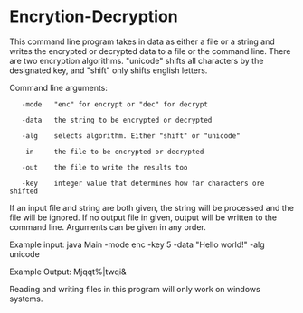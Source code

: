 # Encrytion-Decryption

This command line program takes in data as either a file or a string and writes the encrypted or decrypted data
 to a file or the command line. There are two encryption algorithms. "unicode" shifts all characters
 by the designated key, and "shift" only shifts english letters.
 
 
 Command line arguments:
 
       -mode   "enc" for encrypt or "dec" for decrypt
       
       -data   the string to be encrypted or decrypted
       
       -alg    selects algorithm. Either "shift" or "unicode"
       
       -in     the file to be encrypted or decrypted
       
       -out    the file to write the results too
       
       -key    integer value that determines how far characters ore shifted


 If an input file and string are both given, the string will be processed and the file will be ignored.
 If no output file in given, output will be written to the command line.
 Arguments can be given in any order.


 Example input: java Main -mode enc -key 5 -data "Hello world!" -alg unicode
 
 Example Output: Mjqqt%|twqi&
 
 
 
 Reading and writing files in this program will only work on windows systems.
